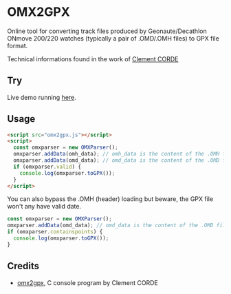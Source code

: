 # OMX2GPX
Online tool for converting track files produced by Geonaute/Decathlon ONmove 200/220 watches (typically a pair of .OMD/.OMH files) to GPX file format.

Technical informations found in the work of [Clement CORDE](https://sourceforge.net/projects/omx2gpx/)

## Try
Live demo running [here](https://spasutto.github.io/omx2gpx/omx2gpx.html).

## Usage

```html
<script src="omx2gpx.js"></script>
<script>
  const omxparser = new OMXParser();
  omxparser.addData(omh_data); // omh_data is the content of the .OMH file
  omxparser.addData(omd_data); // omd_data is the content of the .OMD file
  if (omxparser.valid) {
    console.log(omxparser.toGPX());
  }
</script>
```
You can also bypass the .OMH (header) loading but beware, the GPX file won't any have valid date.
```javascript
const omxparser = new OMXParser();
omxparser.addData(omd_data); // omd_data is the content of the .OMD file
if (omxparser.containspoints) {
  console.log(omxparser.toGPX());
}
```

## Credits
 - [omx2gpx](https://sourceforge.net/projects/omx2gpx/), C console program by Clement CORDE
